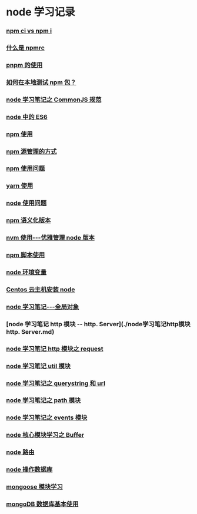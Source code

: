 # node 学习记录

### [npm ci vs npm i](./ci-vs-i.md)

### [什么是 npmrc ](./what-is-npmrc.md)

### [pnpm 的使用](./how-to-use-pnpm.md)

### [如何在本地测试 npm 包？](./如何在本地测试npm包.md)

### [node 学习笔记之 CommonJS 规范](./node学习笔记之CommonJS规范.md)

### [node 中的 ES6](./node中的ES6.md)

### [npm 使用](./npm使用.md)

### [npm 源管理的方式](./npm源管理的方式.md)

### [npm 使用问题](./npm使用问题.md)

### [yarn 使用](./yarn使用.md)

### [node 使用问题](./node使用问题.md)

### [npm 语义化版本](./npm语义化版本.md)

### [nvm 使用---优雅管理 node 版本](./nvm使用.md)

### [npm 脚本使用](./npm脚本使用.md)

### [node 环境变量](./node环境变量.md)

### [Centos 云主机安装 node](./Centos云主机安装node.md)

### [node 学习笔记---全局对象](./node学习笔记---全局对象.md)

### [node 学习笔记 http 模块 -- http. Server](./node学习笔记http模块http. Server.md)

### [node 学习笔记 http 模块之 request](./node学习笔记http模块之request.md)

### [node 学习笔记 util 模块](./node学习笔记util模块.md)

### [node 学习笔记之 querystring 和 url](./node学习笔记之querystring和url.md)

### [node 学习笔记之 path 模块](./node学习笔记之path模块.md)

### [node 学习笔记之 events 模块](./node学习笔记之events模块.md)

### [node 核心模块学习之 Buffer](./node核心模块学习之Buffer.md)

### [node 路由](./node路由.md)

### [node 操作数据库](./node操作数据库.md)

### [mongoose 模块学习](./mongoose模块学习.md)

### [mongoDB 数据库基本使用](./mongoDB数据库基本使用.md)
